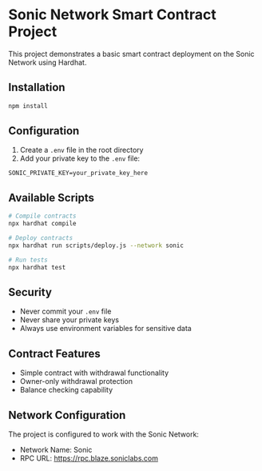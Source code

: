 # Sonic Network Smart Contract Project

This project demonstrates a basic smart contract deployment on the Sonic Network using Hardhat.

## Installation

```bash
npm install
```

## Configuration

1. Create a `.env` file in the root directory
2. Add your private key to the `.env` file:
```
SONIC_PRIVATE_KEY=your_private_key_here
```

## Available Scripts

```bash
# Compile contracts
npx hardhat compile

# Deploy contracts
npx hardhat run scripts/deploy.js --network sonic

# Run tests
npx hardhat test
```

## Security

- Never commit your `.env` file
- Never share your private keys
- Always use environment variables for sensitive data

## Contract Features

- Simple contract with withdrawal functionality
- Owner-only withdrawal protection
- Balance checking capability

## Network Configuration

The project is configured to work with the Sonic Network:
- Network Name: Sonic
- RPC URL: https://rpc.blaze.soniclabs.com

